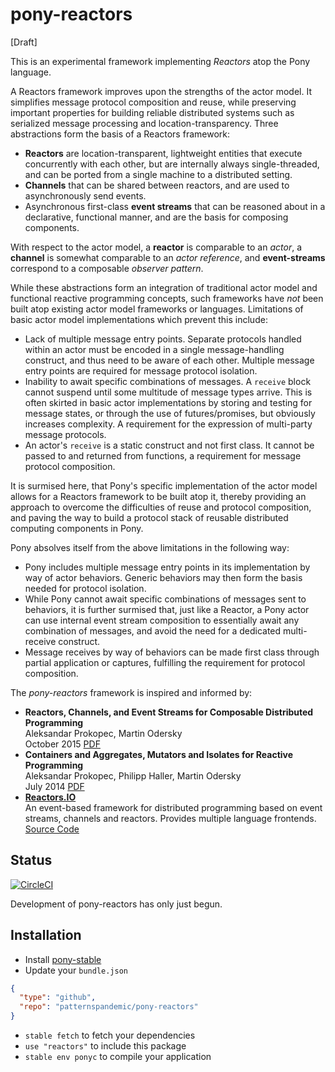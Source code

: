 # pony-reactors

[Draft]

This is an experimental framework implementing _Reactors_ atop the Pony language.

A Reactors framework improves upon the strengths of the actor model. It simplifies message protocol composition and reuse, while preserving important properties for building reliable distributed systems such as serialized message processing and location-transparency. Three abstractions form the basis of a Reactors framework:

* **Reactors** are location-transparent, lightweight entities that execute concurrently with each other, but are internally always single-threaded, and can be ported from a single machine to a distributed setting.
* **Channels** that can be shared between reactors, and are used to asynchronously send events.
* Asynchronous first-class **event streams** that can be reasoned about in a declarative, functional manner, and are the basis for composing components.

With respect to the actor model, a **reactor** is comparable to an _actor_, a **channel** is somewhat comparable to an _actor reference_, and **event-streams** correspond to a composable _observer pattern_.

While these abstractions form an integration of traditional actor model and functional reactive programming concepts, such frameworks have _not_ been built atop existing actor model frameworks or languages. Limitations of basic actor model implementations which prevent this include:

* Lack of multiple message entry points. Separate protocols handled within an actor must be encoded in a single message-handling construct, and thus need to be aware of each other. Multiple message entry points are required for message protocol isolation.
* Inability to await specific combinations of messages. A `receive` block cannot suspend until some multitude of message types arrive. This is often skirted in basic actor implementations by storing and testing for message states, or through the use of futures/promises, but obviously increases complexity. A requirement for the expression of multi-party message protocols.
* An actor's `receive` is a static construct and not first class. It cannot be passed to and returned from functions, a requirement for message protocol composition.

It is surmised here, that Pony's specific implementation of the actor model allows for a Reactors framework to be built atop it, thereby providing an approach to overcome the difficulties of reuse and protocol composition, and paving the way to build a protocol stack of reusable distributed computing components in Pony.

Pony absolves itself from the above limitations in the following way:

* Pony includes multiple message entry points in its implementation by way of actor behaviors. Generic behaviors may then form the basis needed for protocol isolation.
* While Pony cannot await specific combinations of messages sent to behaviors, it is further surmised that, just like a Reactor, a Pony actor can use internal event stream composition to essentially await any combination of messages, and avoid the need for a dedicated multi-receive construct.
* Message receives by way of behaviors can be made first class through partial application or captures, fulfilling the requirement for protocol composition.

The _pony-reactors_ framework is inspired and informed by:

* **Reactors, Channels, and Event Streams for Composable Distributed Programming**\
  Aleksandar Prokopec, Martin Odersky\
  October 2015 [PDF](http://aleksandar-prokopec.com/resources/docs/reactors.pdf)
* **Containers and Aggregates, Mutators and Isolates for Reactive Programming**\
  Aleksandar Prokopec, Philipp Haller, Martin Odersky\
  July 2014 [PDF](http://aleksandar-prokopec.com/resources/docs/reactives-and-isolates.pdf)
* **[Reactors.IO](http://reactors.io)**\
  An event-based framework for distributed programming based on event streams, channels and reactors. Provides multiple language frontends.\
  [Source Code](https://github.com/reactors-io/reactors/)

## Status

[![CircleCI](https://circleci.com/gh/patternspandemic/pony-reactors.svg?style=svg)](https://circleci.com/gh/patternspandemic/pony-reactors)

Development of pony-reactors has only just begun.

## Installation

* Install [pony-stable](https://github.com/ponylang/pony-stable)
* Update your `bundle.json`

```json
{ 
  "type": "github",
  "repo": "patternspandemic/pony-reactors"
}
```

* `stable fetch` to fetch your dependencies
* `use "reactors"` to include this package
* `stable env ponyc` to compile your application
